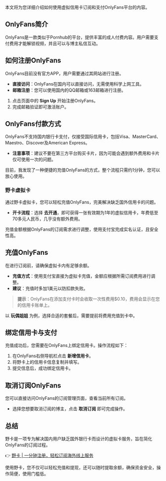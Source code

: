 本文将为您详细介绍如何使用虚拟信用卡订阅和支付OnlyFans平台的内容。

## OnlyFans简介

OnlyFans是一款类似于Pornhub的平台，提供丰富的成人付费内容。用户需要支付费用才能解锁视频，并且可以与博主私信互动。

## 如何注册OnlyFans

OnlyFans目前没有官方APP，用户需要通过其网站进行注册。

- **直接访问**：OnlyFans在国内可以直接访问，无需使用科学上网工具。
- **邮箱注册**：您可以使用国内的QQ邮箱或163邮箱进行注册。

1. 点击页面中的 **Sign Up** 开始注册OnlyFans。
2. 完成邮箱验证即可激活账户。

## OnlyFans付款方式

OnlyFans不支持国内银行卡支付，仅接受国际信用卡，包括Visa、MasterCard、Maestro、Discover及American Express。

- **注意事项**：建议不要在第三方平台购买卡片，因为可能会遇到额外费用和卡片仅可使用一次的问题。

目前，我发现了一种便捷的充值OnlyFans的方式，整个流程只需约1分钟，您可以放心使用。

### 野卡虚拟卡

通过野卡虚拟卡，您可以轻松充值OnlyFans，完美解决缺乏国外信用卡的问题。

- **开卡流程**：选择 **去开通**，即可获得一张有效期为1年的虚拟信用卡，年费低至70多元人民币，几乎没有额外费用。

充值金额根据OnlyFans的订阅需求进行调整，使用支付宝完成实名认证，且安全性高。

## 充值OnlyFans

在进行订阅前，请确保虚拟卡内有足够余额。

- **充值方式**：使用支付宝直接为虚拟卡充值，金额应根据所需订阅费用进行调整。
- **建议**：充值时多加1美元以防扣款失败。

> **提示**：OnlyFans在添加支付卡时会收取一次性费用$0.10，费用会显示在您的信用卡账单上。

以 **玩偶姐姐** 为例，选择合适的套餐后，需要提前将费用充值到卡中。

## 绑定信用卡与支付

充值成功后，您需要在OnlyFans上绑定信用卡。操作流程如下：

1. 在OnlyFans右侧导航栏点击 **新增信用卡**。
2. 将野卡上的信用卡信息复制并填写。
3. 提交信息后，成功绑定信用卡。

## 取消订阅OnlyFans

您可以直接访问OnlyFans的订阅管理页面，查看当前所有订阅。

- 选择您想要取消订阅的博主，点击 **取消订阅** 即可完成操作。

## 总结

野卡是一项专为解决国内用户缺乏国外银行卡而设计的虚拟卡服务，旨在简化OnlyFans的订阅过程。

👉 [野卡 | 一分钟注册，轻松订阅海外线上服务](https://bit.ly/bewildcard)

使用野卡，您不仅可以轻松充值和提现，还可以随时提取余额，确保资金安全，操作简便，使用门槛低。